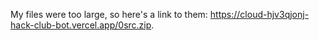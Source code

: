 My files were too large, so here's a link to them: https://cloud-hjv3qjonj-hack-club-bot.vercel.app/0src.zip.
